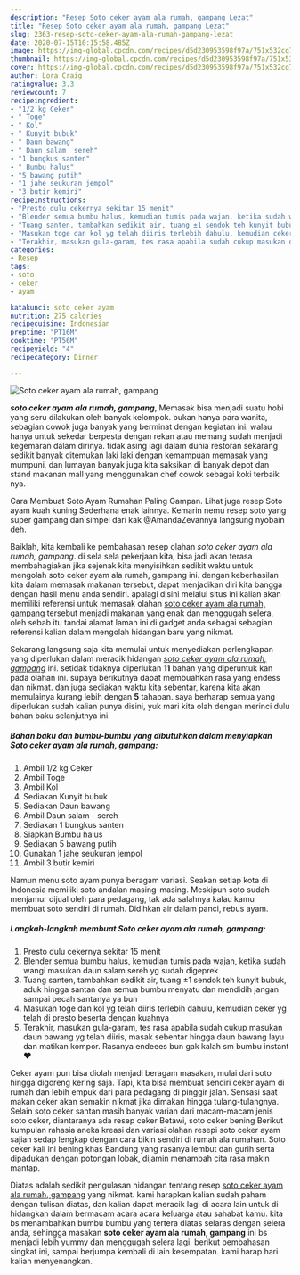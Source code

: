 ```yaml
---
description: "Resep Soto ceker ayam ala rumah, gampang Lezat"
title: "Resep Soto ceker ayam ala rumah, gampang Lezat"
slug: 2363-resep-soto-ceker-ayam-ala-rumah-gampang-lezat
date: 2020-07-15T10:15:58.485Z
image: https://img-global.cpcdn.com/recipes/d5d230953598f97a/751x532cq70/soto-ceker-ayam-ala-rumah-gampang-foto-resep-utama.jpg
thumbnail: https://img-global.cpcdn.com/recipes/d5d230953598f97a/751x532cq70/soto-ceker-ayam-ala-rumah-gampang-foto-resep-utama.jpg
cover: https://img-global.cpcdn.com/recipes/d5d230953598f97a/751x532cq70/soto-ceker-ayam-ala-rumah-gampang-foto-resep-utama.jpg
author: Lora Craig
ratingvalue: 3.3
reviewcount: 7
recipeingredient:
- "1/2 kg Ceker"
- " Toge"
- " Kol"
- " Kunyit bubuk"
- " Daun bawang"
- " Daun salam  sereh"
- "1 bungkus santen"
- " Bumbu halus"
- "5 bawang putih"
- "1 jahe seukuran jempol"
- "3 butir kemiri"
recipeinstructions:
- "Presto dulu cekernya sekitar 15 menit"
- "Blender semua bumbu halus, kemudian tumis pada wajan, ketika sudah wangi masukan daun salam sereh yg sudah digeprek"
- "Tuang santen, tambahkan sedikit air, tuang ±1 sendok teh kunyit bubuk, aduk hingga santan dan semua bumbu menyatu dan mendidih jangan sampai pecah santanya ya bun"
- "Masukan toge dan kol yg telah diiris terlebih dahulu, kemudian ceker yg telah di presto beserta dengan kuahnya"
- "Terakhir, masukan gula-garam, tes rasa apabila sudah cukup masukan daun bawang yg telah diiris, masak sebentar hingga daun bawang layu dan matikan kompor. Rasanya endeees bun gak kalah sm bumbu instant ❤️"
categories:
- Resep
tags:
- soto
- ceker
- ayam

katakunci: soto ceker ayam 
nutrition: 275 calories
recipecuisine: Indonesian
preptime: "PT16M"
cooktime: "PT56M"
recipeyield: "4"
recipecategory: Dinner

---
```



![Soto ceker ayam ala rumah, gampang](https://img-global.cpcdn.com/recipes/d5d230953598f97a/751x532cq70/soto-ceker-ayam-ala-rumah-gampang-foto-resep-utama.jpg)

<b><i>soto ceker ayam ala rumah, gampang</i></b>, Memasak bisa menjadi suatu hobi yang seru dilakukan oleh banyak kelompok. bukan hanya para wanita, sebagian cowok juga banyak yang berminat dengan kegiatan ini. walau hanya untuk sekedar berpesta dengan rekan atau memang sudah menjadi kegemaran dalam dirinya. tidak asing lagi dalam dunia restoran sekarang sedikit banyak ditemukan laki laki dengan kemampuan memasak yang mumpuni, dan lumayan banyak juga kita saksikan di banyak depot dan stand makanan mall yang menggunakan chef cowok sebagai koki terbaik nya.

Cara Membuat Soto Ayam Rumahan Paling Gampan. Lihat juga resep Soto ayam kuah kuning Sederhana enak lainnya. Kemarin nemu resep soto yang super gampang dan simpel dari kak @AmandaZevannya langsung nyobain deh.

Baiklah, kita kembali ke pembahasan resep olahan <i>soto ceker ayam ala rumah, gampang</i>. di sela sela pekerjaan kita, bisa jadi akan terasa membahagiakan jika sejenak kita menyisihkan sedikit waktu untuk mengolah soto ceker ayam ala rumah, gampang ini. dengan keberhasilan kita dalam memasak makanan tersebut, dapat menjadikan diri kita bangga dengan hasil menu anda sendiri. apalagi disini melalui situs ini kalian akan memiliki referensi untuk memasak olahan <u>soto ceker ayam ala rumah, gampang</u> tersebut menjadi makanan yang enak dan menggugah selera, oleh sebab itu tandai alamat laman ini di gadget anda sebagai sebagian referensi kalian dalam mengolah hidangan baru yang nikmat.


Sekarang langsung saja kita memulai untuk menyediakan perlengkapan yang diperlukan dalam meracik hidangan <u><i>soto ceker ayam ala rumah, gampang</i></u> ini. setidak tidaknya diperlukan <b>11</b> bahan yang diperuntuk kan pada olahan ini. supaya berikutnya dapat membuahkan rasa yang endess dan nikmat. dan juga sediakan waktu kita sebentar, karena kita akan memulainya kurang lebih dengan <b>5</b> tahapan. saya berharap semua yang diperlukan sudah kalian punya disini, yuk mari kita olah dengan merinci dulu bahan baku selanjutnya ini.

<!--inarticleads1-->

##### Bahan baku dan bumbu-bumbu yang dibutuhkan dalam menyiapkan Soto ceker ayam ala rumah, gampang:

1. Ambil 1/2 kg Ceker
1. Ambil  Toge
1. Ambil  Kol
1. Sediakan  Kunyit bubuk
1. Sediakan  Daun bawang
1. Ambil  Daun salam - sereh
1. Sediakan 1 bungkus santen
1. Siapkan  Bumbu halus
1. Sediakan 5 bawang putih
1. Gunakan 1 jahe seukuran jempol
1. Ambil 3 butir kemiri


Namun menu soto ayam punya beragam variasi. Seakan setiap kota di Indonesia memiliki soto andalan masing-masing. Meskipun soto sudah menjamur dijual oleh para pedagang, tak ada salahnya kalau kamu membuat soto sendiri di rumah. Didihkan air dalam panci, rebus ayam. 

<!--inarticleads2-->

##### Langkah-langkah membuat Soto ceker ayam ala rumah, gampang:

1. Presto dulu cekernya sekitar 15 menit
1. Blender semua bumbu halus, kemudian tumis pada wajan, ketika sudah wangi masukan daun salam sereh yg sudah digeprek
1. Tuang santen, tambahkan sedikit air, tuang ±1 sendok teh kunyit bubuk, aduk hingga santan dan semua bumbu menyatu dan mendidih jangan sampai pecah santanya ya bun
1. Masukan toge dan kol yg telah diiris terlebih dahulu, kemudian ceker yg telah di presto beserta dengan kuahnya
1. Terakhir, masukan gula-garam, tes rasa apabila sudah cukup masukan daun bawang yg telah diiris, masak sebentar hingga daun bawang layu dan matikan kompor. Rasanya endeees bun gak kalah sm bumbu instant ❤️


Ceker ayam pun bisa diolah menjadi beragam masakan, mulai dari soto hingga digoreng kering saja. Tapi, kita bisa membuat sendiri ceker ayam di rumah dan lebih empuk dari para pedagang di pinggir jalan. Sensasi saat makan ceker akan semakin nikmat jika dimakan hingga tulang-tulangnya. Selain soto ceker santan masih banyak varian dari macam-macam jenis soto ceker, diantaranya ada resep ceker Betawi, soto ceker bening Berikut kumpulan rahasia aneka kreasi dan variasi olahan resepi soto ceker ayam sajian sedap lengkap dengan cara bikin sendiri di rumah ala rumahan. Soto ceker kali ini bening khas Bandung yang rasanya lembut dan gurih serta dipadukan dengan potongan lobak, dijamin menambah cita rasa makin mantap. 

Diatas adalah sedikit pengulasan hidangan tentang resep <u>soto ceker ayam ala rumah, gampang</u> yang nikmat. kami harapkan kalian sudah paham dengan tulisan diatas, dan kalian dapat meracik lagi di acara lain untuk di hidangkan dalam bermacam acara acara keluarga atau sahabat kamu. kita bs menambahkan bumbu bumbu yang tertera diatas selaras dengan selera anda, sehingga masakan <b>soto ceker ayam ala rumah, gampang</b> ini bs menjadi lebih yummy dan menggugah selera lagi. berikut pembahasan singkat ini, sampai berjumpa kembali di lain kesempatan. kami harap hari kalian menyenangkan.
